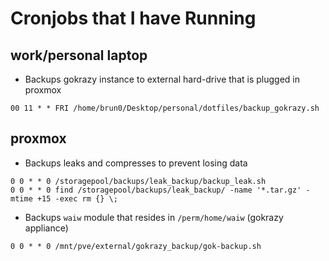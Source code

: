 # Cronjobs that I have Running

## work/personal laptop

- Backups gokrazy instance to external hard-drive that is plugged in proxmox

```console
00 11 * * FRI /home/brun0/Desktop/personal/dotfiles/backup_gokrazy.sh
```

## proxmox

- Backups leaks and compresses to prevent losing data

```console
0 0 * * 0 /storagepool/backups/leak_backup/backup_leak.sh
0 0 * * 0 find /storagepool/backups/leak_backup/ -name '*.tar.gz' -mtime +15 -exec rm {} \;
```

- Backups `waiw` module that resides in `/perm/home/waiw` (gokrazy appliance)

```console
0 0 * * 0 /mnt/pve/external/gokrazy_backup/gok-backup.sh
```
